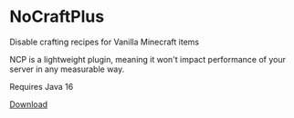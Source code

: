 # NoCraftPlus
Disable crafting recipes for Vanilla Minecraft items

NCP is a lightweight plugin, meaning it won't impact performance of your server in any measurable way.

Requires Java 16

[Download](https://www.spigotmc.org/resources/nocraftplus.79378/)
